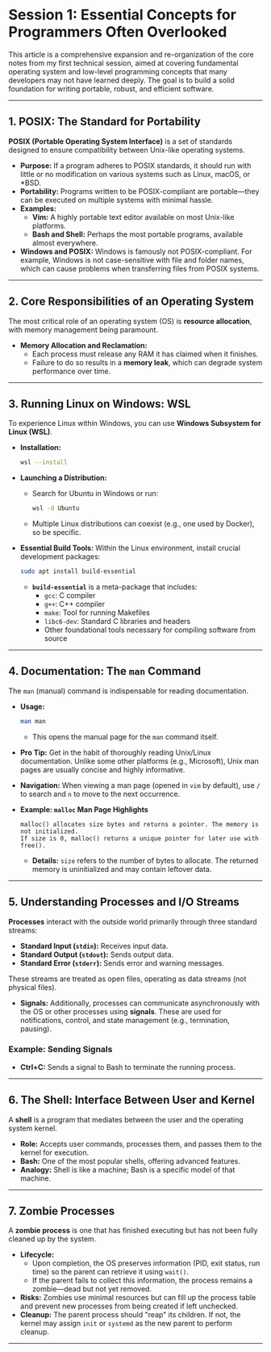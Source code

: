 # Session 1: Essential Concepts for Programmers Often Overlooked

This article is a comprehensive expansion and re-organization of the core notes from my first technical session, aimed at covering fundamental operating system and low-level programming concepts that many developers may not have learned deeply. The goal is to build a solid foundation for writing portable, robust, and efficient software.

---

## 1. POSIX: The Standard for Portability

**POSIX (Portable Operating System Interface)** is a set of standards designed to ensure compatibility between Unix-like operating systems.

- **Purpose:** If a program adheres to POSIX standards, it should run with little or no modification on various systems such as Linux, macOS, or *BSD.
- **Portability:** Programs written to be POSIX-compliant are portable—they can be executed on multiple systems with minimal hassle.
- **Examples:**
  - **Vim:** A highly portable text editor available on most Unix-like platforms.
  - **Bash and Shell:** Perhaps the most portable programs, available almost everywhere.
- **Windows and POSIX:** Windows is famously not POSIX-compliant. For example, Windows is not case-sensitive with file and folder names, which can cause problems when transferring files from POSIX systems.

---

## 2. Core Responsibilities of an Operating System

The most critical role of an operating system (OS) is **resource allocation**, with memory management being paramount.

- **Memory Allocation and Reclamation:**
  - Each process must release any RAM it has claimed when it finishes.
  - Failure to do so results in a **memory leak**, which can degrade system performance over time.

---

## 3. Running Linux on Windows: WSL

To experience Linux within Windows, you can use **Windows Subsystem for Linux (WSL)**.

- **Installation:**
  ```sh
  wsl --install
  ```
- **Launching a Distribution:**
  - Search for Ubuntu in Windows or run:
    ```sh
    wsl -d Ubuntu
    ```
  - Multiple Linux distributions can coexist (e.g., one used by Docker), so be specific.

- **Essential Build Tools:**
  Within the Linux environment, install crucial development packages:
  ```sh
  sudo apt install build-essential
  ```
  - **`build-essential`** is a meta-package that includes:
    - `gcc`: C compiler
    - `g++`: C++ compiler
    - `make`: Tool for running Makefiles
    - `libc6-dev`: Standard C libraries and headers
    - Other foundational tools necessary for compiling software from source

---

## 4. Documentation: The `man` Command

The `man` (manual) command is indispensable for reading documentation.

- **Usage:**
  ```sh
  man man
  ```
  - This opens the manual page for the `man` command itself.
- **Pro Tip:** Get in the habit of thoroughly reading Unix/Linux documentation. Unlike some other platforms (e.g., Microsoft), Unix man pages are usually concise and highly informative.
- **Navigation:** When viewing a man page (opened in `vim` by default), use `/` to search and `n` to move to the next occurrence.

- **Example: `malloc` Man Page Highlights**
  ```
  malloc() allocates size bytes and returns a pointer. The memory is not initialized.
  If size is 0, malloc() returns a unique pointer for later use with free().
  ```
  - **Details:** `size` refers to the number of bytes to allocate. The returned memory is uninitialized and may contain leftover data.

---

## 5. Understanding Processes and I/O Streams

**Processes** interact with the outside world primarily through three standard streams:

- **Standard Input (`stdin`):** Receives input data.
- **Standard Output (`stdout`):** Sends output data.
- **Standard Error (`stderr`):** Sends error and warning messages.

These streams are treated as open files, operating as data streams (not physical files).

- **Signals:** Additionally, processes can communicate asynchronously with the OS or other processes using **signals**. These are used for notifications, control, and state management (e.g., termination, pausing).

### Example: Sending Signals

- **Ctrl+C:** Sends a signal to Bash to terminate the running process.

---

## 6. The Shell: Interface Between User and Kernel

A **shell** is a program that mediates between the user and the operating system kernel.

- **Role:** Accepts user commands, processes them, and passes them to the kernel for execution.
- **Bash:** One of the most popular shells, offering advanced features.
- **Analogy:** Shell is like a machine; Bash is a specific model of that machine.

---

## 7. Zombie Processes

A **zombie process** is one that has finished executing but has not been fully cleaned up by the system.

- **Lifecycle:**
  - Upon completion, the OS preserves information (PID, exit status, run time) so the parent can retrieve it using `wait()`.
  - If the parent fails to collect this information, the process remains a zombie—dead but not yet removed.
- **Risks:** Zombies use minimal resources but can fill up the process table and prevent new processes from being created if left unchecked.
- **Cleanup:** The parent process should "reap" its children. If not, the kernel may assign `init` or `systemd` as the new parent to perform cleanup.

---
